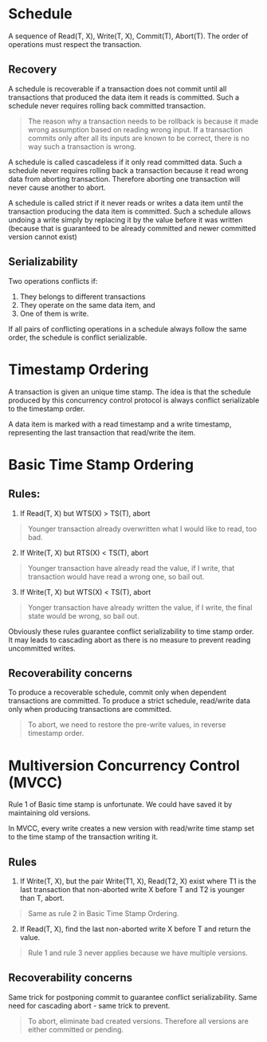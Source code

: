 # Schedule
A sequence of Read(T, X), Write(T, X), Commit(T), Abort(T).
The order of operations must respect the transaction.

## Recovery
A schedule is recoverable if a transaction does not commit until all transactions that produced the data item it reads is committed. Such a schedule never requires rolling back committed transaction.

> The reason why a transaction needs to be rollback is because it made wrong assumption based on reading wrong input. If a transaction commits only after all its inputs are known to be correct, there is no way such a transaction is wrong.

A schedule is called cascadeless if it only read committed data. Such a schedule never requires rolling back a transaction because it read wrong data from aborting transaction. Therefore aborting one transaction will never cause another to abort.

A schedule is called strict if it never reads or writes a data item until the transaction producing the data item is committed. Such a schedule allows undoing a write simply by replacing it by the value before it was written (because that is guaranteed to be already committed and newer committed version cannot exist)

## Serializability

Two operations conflicts if:
1. They belongs to different transactions
2. They operate on the same data item, and
3. One of them is write.

If all pairs of conflicting operations in a schedule always follow the same order, the schedule is conflict serializable.

# Timestamp Ordering
A transaction is given an unique time stamp. The idea is that the schedule produced by this concurrency control protocol is always conflict serializable to the timestamp order.

A data item is marked with a read timestamp and a write timestamp, representing the last transaction that read/write the item.

# Basic Time Stamp Ordering
## Rules:
1. If Read(T, X) but WTS(X) > TS(T), abort

> Younger transaction already overwritten what I would like to read, too bad.

2. If Write(T, X) but RTS(X) < TS(T), abort

> Younger transaction have already read the value, if I write, that transaction would have read a wrong one, so bail out.

3. If Write(T, X) but WTS(X) < TS(T), abort

> Yonger transaction have already written the value, if I write, the final state would be wrong, so bail out.

Obviously these rules guarantee conflict serializability to time stamp order. It may leads to cascading abort as there is no measure to prevent reading uncommitted writes.

## Recoverability concerns
To produce a recoverable schedule, commit only when dependent transactions are committed.
To produce a strict schedule, read/write data only when producing transactions are committed.

> To abort, we need to restore the pre-write values, in reverse timestamp order.

# Multiversion Concurrency Control (MVCC)
Rule 1 of Basic time stamp is unfortunate. We could have saved it by maintaining old versions.

In MVCC, every write creates a new version with read/write time stamp set to the time stamp of the transaction writing it.

## Rules
1. If Write(T, X), but the pair Write(T1, X), Read(T2, X) exist where T1 is the last transaction that non-aborted write X before T and T2 is younger than T, abort.

> Same as rule 2 in Basic Time Stamp Ordering.

2. If Read(T, X), find the last non-aborted write X before T and return the value.

> Rule 1 and rule 3 never applies because we have multiple versions.

## Recoverability concerns

Same trick for postponing commit to guarantee conflict serializability.
Same need for cascading abort - same trick to prevent.

> To abort, eliminate bad created versions. Therefore all versions are either committed or pending.
